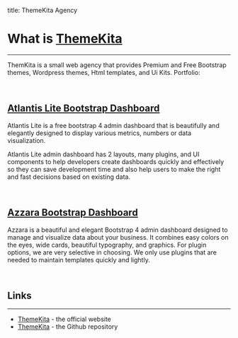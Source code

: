 title: ThemeKita Agency

# What is [ThemeKita](https://www.themekita.com/)
---

ThemKita is a small web agency that provides Premium and Free Bootstrap themes, Wordpress themes, Html templates, and Ui Kits.
Portfolio:

<br />

## [Atlantis Lite Bootstrap Dashboard](https://www.themekita.com/atlantis-lite-bootstrap-dashboard.html)

Atlantis Lite is a free bootstrap 4 admin dashboard that is beautifully and elegantly designed to display various metrics, numbers or data visualization.

Atlantis Lite admin dashboard has 2 layouts, many plugins, and UI components to help developers create dashboards quickly and effectively so they can save development time and also help users to make the right and fast decisions based on existing data.

<br />

## [Azzara Bootstrap Dashboard](https://www.themekita.com/azzara-bootstrap-dashboard.html)

Azzara is a beautiful and elegant Bootstrap 4 admin dashboard designed to manage and visualize data about your business. It combines easy colors on the eyes, wide cards, beautiful typography, and graphics. For plugin options, we are very selective in choosing. We only use plugins that are needed to maintain templates quickly and lightly.

<br />

## Links
---

- [ThemeKita](https://www.themekita.com/) - the official website
- [ThemeKita](https://github.com/themekita/) - the Github repository
